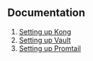 ## Documentation

1. [Setting up Kong](./kong/README.md)
2. [Setting up Vault](./vault/README.md)
3. [Setting up Promtail](./promtail/README.md)
